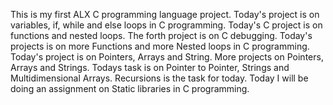  This is my first ALX C programming language project.
Today's project is on variables, if, while and else loops in C programming.
Today's C project is on functions and nested loops.
The forth project is on C debugging.
Today's projects is on more Functions and more Nested loops in C programming.
Today's project is on Pointers, Arrays and String.
More projects on Pointers, Arrays and Strings.
Todays task is on Pointer to Pointer, Strings and Multidimensional Arrays.
Recursions is the task for today.
Today I will be doing an assignment on Static libraries in C programming.
